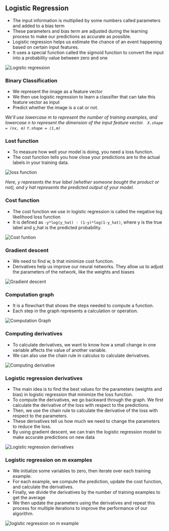 ## Logistic Regression

- The input information is multiplied by some numbers called parameters and added to a bias term
- These parameters and bias term are adjusted during the learning process to make our predictions as accurate as possible.
- Logistic regression helps us estimate the chance of an event happening based on certain input features.
- It uses a special function called the sigmoid function to convert the input into a probability value between zero and one

![Logistic regression](https://github.com/user-attachments/assets/f2438f7f-db07-43c7-b008-405e082e0087)


### Binary Classification

- We represent the image as a feature vector
- We then use logistic regression to learn a classifier that can take this feature vector as input
- Predict whether the image is a cat or not.

_We'll use lowercase m to represent the number of training examples, and lowercase n to represent the dimension of the input feature vector.
` X.shape = (nx, m)` `Y.shape = (1,m)`_


### Lost function

- To measure how well your model is doing, you need a loss function.
- The cost function tells you how close your predictions are to the actual labels in your training data.

![loss function](https://github.com/user-attachments/assets/097f8170-067a-47ba-80ca-74ceb9f37617)

_Here, y represents the true label (whether someone bought the product or not), and y hat represents the predicted output of your model._

### Cost function

- The cost function we use in logistic regression is called the negative log likelihood loss function
- It is defined as `-y*log(y_hat) - (1-y)*log(1-y_hat)`, where y is the true label and y_hat is the predicted probability.

![Cost funtion](https://github.com/user-attachments/assets/3989260e-d68d-4bf7-b8d3-67597242413b)

### Gradient descent

- We need to find w, b that minimize cost function.
- Derivatives help us improve our neural networks. They allow us to adjust the parameters of the network, like the weights and biases

![Gradient descent](https://github.com/user-attachments/assets/3085afa6-623d-4be6-b47d-80be0fbbd4ea)

### Computation graph

- It is a flowchart that shows the steps needed to compute a function.
- Each step in the graph represents a calculation or operation.

![Computation Graph](https://github.com/user-attachments/assets/c1d5556a-0b40-430c-9b15-c99076a66dc2)

### Computing derivatives

- To calculate derivatives, we want to know how a small change in one variable affects the value of another variable.
- We can also use the chain rule in calculus to calculate derivatives.

![Computing derivative](https://github.com/user-attachments/assets/e42ef555-309d-4dc7-9182-208b858d8e3c)

### Logistic regression derivatives

- The main idea is to find the best values for the parameters (weights and bias) in logistic regression that minimize the loss function.
- To compute the derivatives, we go backward through the graph. We first calculate the derivative of the loss with respect to the predictions.
- Then, we use the chain rule to calculate the derivative of the loss with respect to the parameters.
- These derivatives tell us how much we need to change the parameters to reduce the loss.
- By using gradient descent, we can train the logistic regression model to make accurate predictions on new data

![Logistic regression derivatives](https://github.com/user-attachments/assets/f8cb4022-8edf-42dd-afeb-e780d33c19e2)

### Logistic regression on m examples

- We initialize some variables to zero, then iterate over each training example.
- For each example, we compute the prediction, update the cost function, and calculate the derivatives.
- Finally, we divide the derivatives by the number of training examples to get the average
- We then update the parameters using the derivatives and repeat this process for multiple iterations to improve the performance of our algorithm.

![logistic regression on m example](https://github.com/user-attachments/assets/f6a7cd4f-f1f0-4d3c-b8a9-b49a595d1c80)
